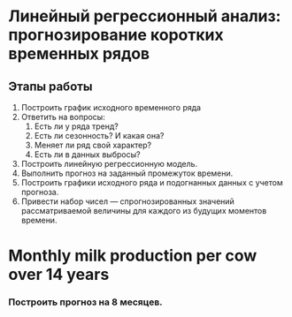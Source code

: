 Линейный регрессионный анализ: прогнозирование коротких временных рядов
=======================================================================

Этапы работы
------------
1. Построить график исходного временного ряда
2. Ответить на вопросы:
	1. Есть ли у ряда тренд? 
	2. Есть ли сезонность? И какая она?
	3. Меняет ли ряд свой характер?
	4. Есть ли в данных выбросы?
3. Построить линейную регрессионную модель.
4. Выполнить прогноз на заданный промежуток времени.	
5. Построить графики исходного ряда и подогнанных данных с учетом прогноза.
6. Привести набор чисел — спрогнозированных значений рассматриваемой величины для каждого из будущих моментов времени.

Monthly milk production per cow over 14 years
=============================================

### Построить прогноз на 8 месяцев.
